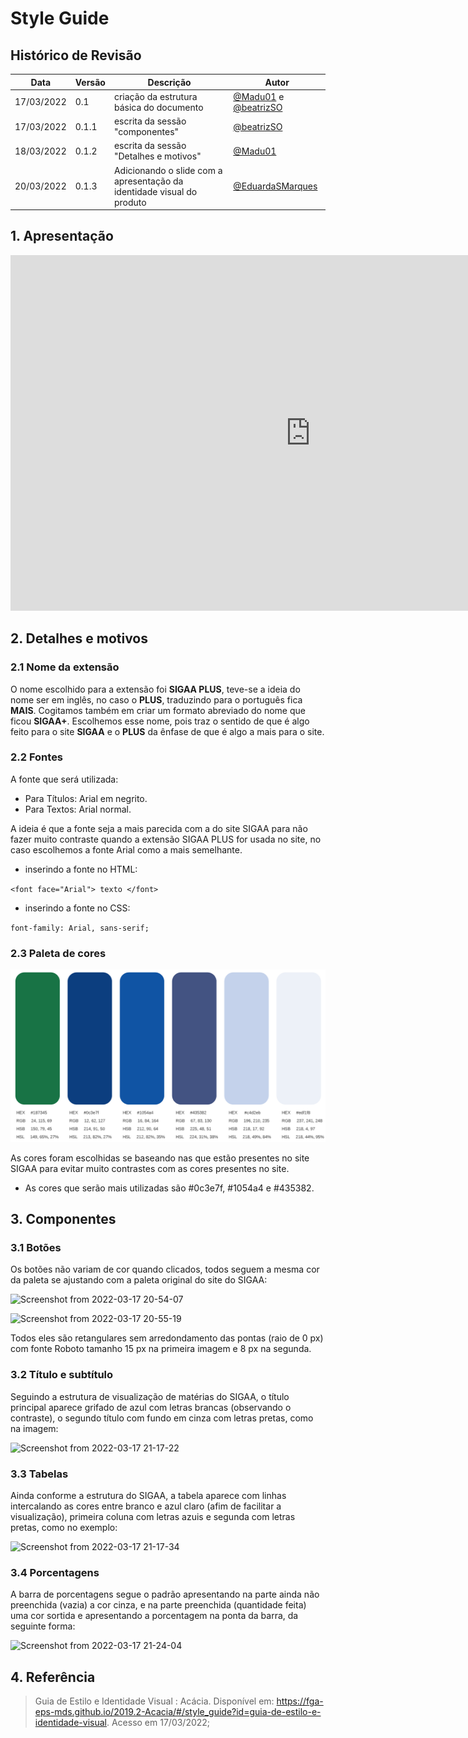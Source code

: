 # Style Guide

## Histórico de Revisão

| Data       | Versão | Descrição      | Autor     |
| ---------- | ------ | -------------- | --------- |
| 17/03/2022 | 0.1    | criação da estrutura básica do documento | [@Madu01](https://github.com/Madu01) e [@beatrizSO](https://github.com/beatrizSO) |
| 17/03/2022 | 0.1.1  | escrita da sessão "componentes" | [@beatrizSO](https://github.com/beatrizSO) |
| 18/03/2022 | 0.1.2  | escrita da sessão "Detalhes e motivos" | [@Madu01](https://github.com/Madu01) |
|20/03/2022|0.1.3|Adicionando o slide com a apresentação da identidade visual do produto|[@EduardaSMarques](https://github.com/EduardaSMarques)

## 1. Apresentação  

<iframe src="https://docs.google.com/presentation/d/e/2PACX-1vQos6aERwJnUOjzSHd3dBdQl5UyOmetPiuTHkYI0DV61bCOJfubP2EFX7Vxpxdwsa6wpQpLMidOCT-M/embed?start=false&loop=false&delayms=3000" frameborder="0" width="960" height="569" allowfullscreen="true" mozallowfullscreen="true" webkitallowfullscreen="true"></iframe>

## 2. Detalhes e motivos

### 2.1 Nome da extensão

O nome escolhido para a extensão foi **SIGAA PLUS**, teve-se a ideia do nome ser em inglês, no caso o **PLUS**, traduzindo para o português fica **MAIS**. Cogitamos também em criar um formato abreviado do nome que ficou **SIGAA+**. 
Escolhemos esse nome, pois traz o sentido de que é algo feito para o site **SIGAA** e o **PLUS** da ênfase de que é algo a mais para o site.

### 2.2 Fontes

A fonte que será utilizada:
- Para Títulos: Arial em negrito.
- Para Textos: Arial normal.

A ideia é que a fonte seja a mais parecida com a do site SIGAA para não fazer muito contraste quando a extensão SIGAA PLUS for usada no site, no caso escolhemos a fonte Arial como a mais semelhante.

- inserindo a fonte no HTML: 

`<font face="Arial"> texto </font>`

- inserindo a fonte no CSS:

`font-family: Arial, sans-serif;`

### 2.3 Paleta de cores

![paleta](./assets/images/paleta.png)

As cores foram escolhidas se baseando nas que estão presentes no site SIGAA para evitar muito contrastes com as cores presentes no site.
- As cores que serão mais utilizadas são  #0c3e7f, #1054a4 e #435382.    

## 3. Componentes 

### 3.1 Botões

Os botões não variam de cor quando clicados, todos seguem a mesma cor da paleta se ajustando com a paleta original do site do SIGAA:

![Screenshot from 2022-03-17 20-54-07](https://user-images.githubusercontent.com/65085229/158912470-5c2f8b18-ebb6-48b6-a8b7-f46e3ea12509.png)

![Screenshot from 2022-03-17 20-55-19](https://user-images.githubusercontent.com/65085229/158912529-df6e67bb-21d5-473b-9f6a-3ff354550efe.png)

Todos eles são retangulares sem arredondamento das pontas (raio de 0 px) com fonte Roboto tamanho 15 px na primeira imagem e 8 px na segunda.


### 3.2 Título e subtítulo

Seguindo a estrutura de visualização de matérias do SIGAA, o título principal aparece grifado de azul com letras brancas (observando o contraste), o segundo título com fundo em cinza com letras pretas, como na imagem:

![Screenshot from 2022-03-17 21-17-22](https://user-images.githubusercontent.com/65085229/158914151-ae14e658-8c55-40e9-a5cb-ce94871780be.png)



### 3.3 Tabelas
Ainda conforme a estrutura do SIGAA, a tabela aparece com linhas intercalando as cores entre branco e azul claro (afim de facilitar a visualização), primeira coluna com letras azuis e segunda com letras pretas, como no exemplo:

![Screenshot from 2022-03-17 21-17-34](https://user-images.githubusercontent.com/65085229/158914177-35265a6f-b709-4e63-ae50-611bd8d4738e.png)

### 3.4 Porcentagens
A barra de porcentagens segue o padrão apresentando na parte ainda não preenchida (vazia) a cor cinza, e na parte preenchida (quantidade feita) uma cor sortida e apresentando a porcentagem na ponta da barra, da seguinte forma:

![Screenshot from 2022-03-17 21-24-04](https://user-images.githubusercontent.com/65085229/158914604-0add0440-35e0-4af7-82af-08563dfdc45a.png)



## 4. Referência 

> Guia de Estilo e Identidade Visual : Acácia. Disponível em: https://fga-eps-mds.github.io/2019.2-Acacia/#/style_guide?id=guia-de-estilo-e-identidade-visual. Acesso em 17/03/2022;
